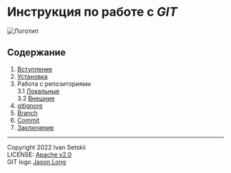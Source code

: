 # Инструкция по работе с _GIT_

![Логотип](https://upload.wikimedia.org/wikipedia/commons/e/e0/Git-logo.svg "Логотип GIT" )

## Содержание
1. [Вступление](Vvod.md)
2. [Установка](MacOs.md)
3. Работа с репозиториями   
3.1 [Локальные](local.md)   
3.2 [Внешние](hub.md)
4. [gitignore](blacklist.md)
5. [Branch](vetka.md)
6. [Commit](commit.md) 
7. [Заключение](exit.md)
---


Copyright 2022 Ivan Setskii     
LICENSE: [Apache v2.0](license.md)  
GIT logo [Jason Long](https://twitter.com/jasonlong)
